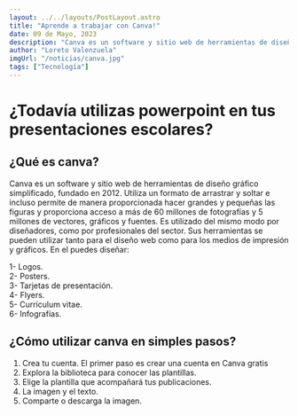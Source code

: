 ```yaml
---
layout: ../../layouts/PostLayout.astro
title: "Aprende a trabajar con Canva!"
date: 09 de Mayo, 2023
description: "Canva es un software y sitio web de herramientas de diseño gráfico simplificado, fundado en 2012. Utiliza un formato de arrastrar y soltar."
author: "Loreto Valenzuela"
imgUrl: "/noticias/canva.jpg"
tags: ["Tecnología"]
---
```


# **¿Todavía utilizas powerpoint en tus presentaciones escolares?**

## **¿Qué es canva?**

Canva es un software y sitio web de herramientas de diseño gráfico simplificado, fundado en 2012. Utiliza un formato de arrastrar y soltar e incluso permite de manera proporcionada hacer grandes y pequeñas las figuras y proporciona acceso a más de 60 millones de fotografías y 5 millones de vectores, gráficos y fuentes. Es utilizado del mismo modo por diseñadores, como por profesionales del sector. Sus herramientas se pueden utilizar tanto para el diseño web como para los medios de impresión y gráficos.
En el puedes diseñar:

1- Logos.  
2- Posters.  
3- Tarjetas de presentación.  
4- Flyers.  
5- Currículum vitae.  
6- Infografías.

## **¿Cómo utilizar canva en simples pasos?**

1. Crea tu cuenta. El primer paso es crear una cuenta en Canva gratis
2. Explora la biblioteca para conocer las plantillas.
3. Elige la plantilla que acompañará tus publicaciones.
4. La imagen y el texto.
5. Comparte o descarga la imagen.
